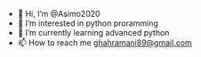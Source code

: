 - 👋 Hi, I’m @Asimo2020
- 👀 I’m interested in python proramming
- 🌱 I’m currently learning advanced python
- 📫 How to reach me ghahramani89@gmail.com

<!---
Asimo2020/Asimo2020 is a ✨ special ✨ repository because its `README.md` (this file) appears on your GitHub profile.
You can click the Preview link to take a look at your changes.
--->
